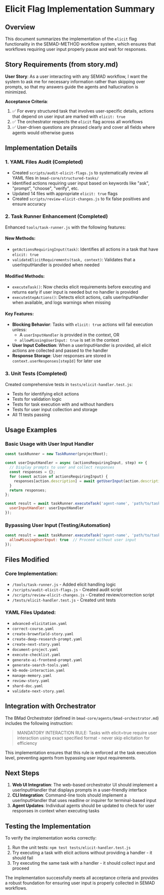 # Elicit Flag Implementation Summary

## Overview
This document summarizes the implementation of the `elicit` flag functionality in the SEMAD-METHOD workflow system, which ensures that workflows requiring user input properly pause and wait for responses.

## Story Requirements (from story.md)
**User Story**: As a user interacting with any SEMAD workflow, I want the system to ask me for necessary information rather than skipping over prompts, so that my answers guide the agents and hallucination is minimized.

**Acceptance Criteria**:
1. ✅ For every structured task that involves user-specific details, actions that depend on user input are marked with `elicit: true`
2. ✅ The orchestrator respects the `elicit` flag across all workflows
3. ✅ User-driven questions are phrased clearly and cover all fields where agents would otherwise guess

## Implementation Details

### 1. YAML Files Audit (Completed)
- Created `scripts/audit-elicit-flags.js` to systematically review all YAML files in `bmad-core/structured-tasks/`
- Identified actions requiring user input based on keywords like "ask", "prompt", "choose", "verify", etc.
- Updated 14 files with appropriate `elicit: true` flags
- Created `scripts/review-elicit-changes.js` to fix false positives and ensure accuracy

### 2. Task Runner Enhancement (Completed)
Enhanced `tools/task-runner.js` with the following features:

#### New Methods:
- `getActionsRequiringInput(task)`: Identifies all actions in a task that have `elicit: true`
- `validateElicitRequirements(task, context)`: Validates that a userInputHandler is provided when needed

#### Modified Methods:
- `executeTask()`: Now checks elicit requirements before executing and returns early if user input is needed but no handler is provided
- `executeStepActions()`: Detects elicit actions, calls userInputHandler when available, and logs warnings when missing

#### Key Features:
- **Blocking Behavior**: Tasks with `elicit: true` actions will fail execution unless:
  - A `userInputHandler` is provided in the context, OR
  - `allowMissingUserInput: true` is set in the context
- **User Input Collection**: When a userInputHandler is provided, all elicit actions are collected and passed to the handler
- **Response Storage**: User responses are stored in `context.userResponses[stepId]` for later use

### 3. Unit Tests (Completed)
Created comprehensive tests in `tests/elicit-handler.test.js`:
- Tests for identifying elicit actions
- Tests for validation logic
- Tests for task execution with and without handlers
- Tests for user input collection and storage
- All 11 tests passing

## Usage Examples

### Basic Usage with User Input Handler
```javascript
const taskRunner = new TaskRunner(projectRoot);

const userInputHandler = async (actionsRequiringInput, step) => {
  // Display prompts to user and collect responses
  const responses = {};
  for (const action of actionsRequiringInput) {
    responses[action.description] = await getUserInput(action.description);
  }
  return responses;
};

const result = await taskRunner.executeTask('agent-name', 'path/to/task.yaml', {
  userInputHandler: userInputHandler
});
```

### Bypassing User Input (Testing/Automation)
```javascript
const result = await taskRunner.executeTask('agent-name', 'path/to/task.yaml', {
  allowMissingUserInput: true  // Proceed without user input
});
```

## Files Modified

### Core Implementation:
- `/tools/task-runner.js` - Added elicit handling logic
- `/scripts/audit-elicit-flags.js` - Created audit script
- `/scripts/review-elicit-changes.js` - Created review/correction script
- `/tests/elicit-handler.test.js` - Created unit tests

### YAML Files Updated:
- `advanced-elicitation.yaml`
- `correct-course.yaml`
- `create-brownfield-story.yaml`
- `create-deep-research-prompt.yaml`
- `create-next-story.yaml`
- `document-project.yaml`
- `execute-checklist.yaml`
- `generate-ai-frontend-prompt.yaml`
- `generate-search-tools.yaml`
- `kb-mode-interaction.yaml`
- `manage-memory.yaml`
- `review-story.yaml`
- `shard-doc.yaml`
- `validate-next-story.yaml`

## Integration with Orchestrator

The BMad Orchestrator (defined in `bmad-core/agents/bmad-orchestrator.md`) includes the following instruction:

> MANDATORY INTERACTION RULE: Tasks with elicit=true require user interaction using exact specified format - never skip elicitation for efficiency

This implementation ensures that this rule is enforced at the task execution level, preventing agents from bypassing user input requirements.

## Next Steps

1. **Web UI Integration**: The web-based orchestrator UI should implement a userInputHandler that displays prompts in a user-friendly interface
2. **CLI Integration**: Command-line tools should implement a userInputHandler that uses readline or inquirer for terminal-based input
3. **Agent Updates**: Individual agents should be updated to check for user responses in context when executing tasks

## Testing the Implementation

To verify the implementation works correctly:

1. Run the unit tests: `npm test tests/elicit-handler.test.js`
2. Try executing a task with elicit actions without providing a handler - it should fail
3. Try executing the same task with a handler - it should collect input and proceed

The implementation successfully meets all acceptance criteria and provides a robust foundation for ensuring user input is properly collected in SEMAD workflows.